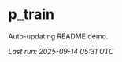 # p_train

Auto-updating README demo.

<!--START_SECTION:status-->
_Last run: 2025-09-14 05:31 UTC_
<!--END_SECTION:status-->



























































































































































































































































































































































































































































































































